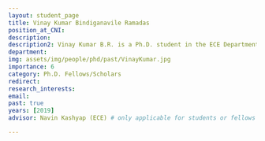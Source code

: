 ```yaml
---
layout: student_page
title: Vinay Kumar Bindiganavile Ramadas
position_at_CNI: 
description: 
description2: Vinay Kumar B.R. is a Ph.D. student in the ECE Department at the Indian Institute of Science. He is a recipient of the CISCO-IISc PhD research fellowship from 2015-2020. He obtained his B.E.(Hons.) in Electrical Engineering and M.Sc.(Hons.) in Mathematics from BITS-Pilani in 2014. His research interests include distributed computation and communication on networks, percolation and random graphs. His current research includes energy efficient broadcast mechanisms on ad hoc networks. Previously, he has worked on indoor localization algorithms and smart grids during his tenure as a Project Associate in the Department of Electronic Systems Engineering, IISc.
department:
img: assets/img/people/phd/past/VinayKumar.jpg
importance: 6
category: Ph.D. Fellows/Scholars
redirect: 
research_interests: 
email: 
past: true
years: [2019]
advisor: Navin Kashyap (ECE) # only applicable for students or fellows

---
```

